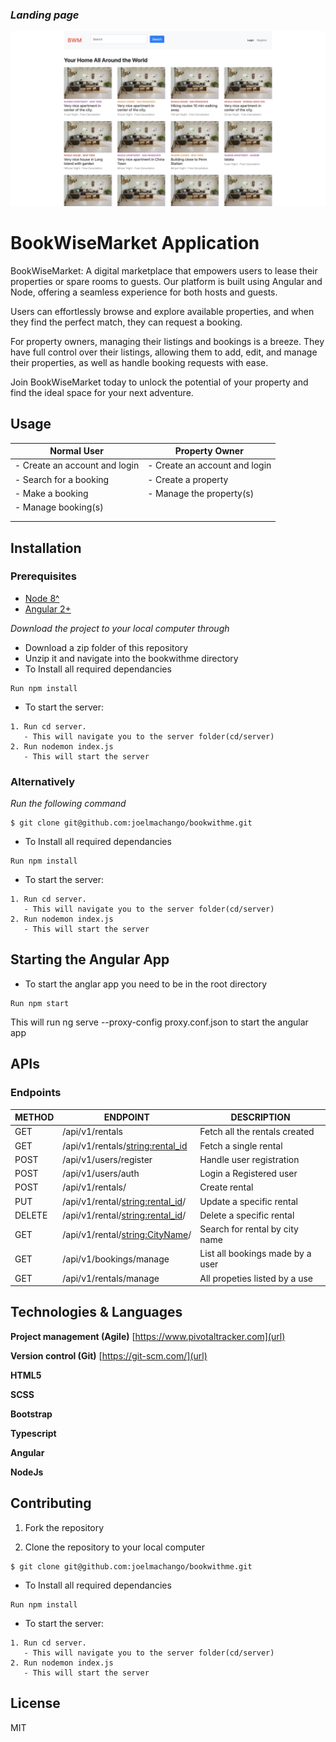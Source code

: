 ### _Landing page_

![Landing Page](src/assets/images/screenshots/landing-header.png)

# BookWiseMarket Application
BookWiseMarket: A digital marketplace that empowers users to lease their properties or spare rooms to guests. Our platform is built using Angular and Node, offering a seamless experience for both hosts and guests.

Users can effortlessly browse and explore available properties, and when they find the perfect match, they can request a booking.

For property owners, managing their listings and bookings is a breeze. They have full control over their listings, allowing them to add, edit, and manage their properties, as well as handle booking requests with ease.

Join BookWiseMarket today to unlock the potential of your property and find the ideal space for your next adventure.


## Usage

| Normal User                                   | Property Owner                   |
| --------------------------------------------- | -------------------------------- |
| - Create an account and login                 | - Create an account and login    |
| - Search for a booking                        | - Create a property              |
| - Make a booking                              | - Manage the property(s)         |
| - Manage booking(s)                           |                                  |
|                                               |                                  |
|                                               |                                  |


##  Installation

### Prerequisites

- [Node 8^](https://nodejs.org/en/)
- [Angular 2+](https://angular.io/)

_Download the project to your local computer through_

- Download a zip folder of this repository
- Unzip it and navigate into the bookwithme directory
- To Install all required dependancies
```
Run npm install
```
- To start the server:
```
1. Run cd server.
   - This will navigate you to the server folder(cd/server)
2. Run nodemon index.js
   - This will start the server 
```

### Alternatively

_Run the following command_

```
$ git clone git@github.com:joelmachango/bookwithme.git
```
- To Install all required dependancies
```
Run npm install
```
- To start the server:
```
1. Run cd server.
   - This will navigate you to the server folder(cd/server)
2. Run nodemon index.js
   - This will start the server 
```

## Starting the Angular App
- To start the anglar app you need to be in the root directory 
```
Run npm start
```
This will run ng serve --proxy-config proxy.conf.json to start the angular app


## APIs

### Endpoints

| METHOD | ENDPOINT                                      | DESCRIPTION                      |
| ------ | --------------------------------------------- | -------------------------------- |
| GET    | /api/v1/rentals                               | Fetch all the rentals created    |
| GET    | /api/v1/rentals/<string:rental_id>            | Fetch a single rental            |
| POST   | /api/v1/users/register                        | Handle user registration         |
| POST   | /api/v1/users/auth                            | Login a Registered user          |
| POST   | /api/v1/rentals/                              | Create rental                    |
| PUT    | /api/v1/rental/<string:rental_id>/            | Update a specific rental         |
| DELETE | /api/v1/rental/<string:rental_id>/            | Delete a specific rental         |
| GET    | /api/v1/rental/<string:CityName>/             | Search for rental by city name   |
| GET    | /api/v1/bookings/manage                       | List all bookings made by a user |
| GET    | /api/v1/rentals/manage                        | All propeties listed by a use    |



## Technologies & Languages

**Project management (Agile)** [https://www.pivotaltracker.com](url)

**Version control (Git)** [https://git-scm.com/](url)

**HTML5**

**SCSS**

**Bootstrap**

**Typescript**

**Angular**

**NodeJs**


## Contributing

1.  Fork the repository

2.  Clone the repository to your local computer

```
$ git clone git@github.com:joelmachango/bookwithme.git
```
- To Install all required dependancies
```
Run npm install
```
- To start the server:
```
1. Run cd server.
   - This will navigate you to the server folder(cd/server)
2. Run nodemon index.js
   - This will start the server 
```


## License

MIT



